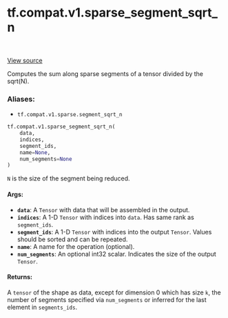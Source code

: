 <div itemscope itemtype="http://developers.google.com/ReferenceObject">
<meta itemprop="name" content="tf.compat.v1.sparse_segment_sqrt_n" />
<meta itemprop="path" content="Stable" />
</div>

# tf.compat.v1.sparse_segment_sqrt_n

<!-- Insert buttons -->

<table class="tfo-notebook-buttons tfo-api" align="left">
</table>

<a target="_blank" href="/code/stable/tensorflow/python/ops/math_ops.py">View source</a>



<!-- Start diff -->
Computes the sum along sparse segments of a tensor divided by the sqrt(N).

### Aliases:

* `tf.compat.v1.sparse.segment_sqrt_n`


``` python
tf.compat.v1.sparse_segment_sqrt_n(
    data,
    indices,
    segment_ids,
    name=None,
    num_segments=None
)
```



<!-- Placeholder for "Used in" -->

`N` is the size of the segment being reduced.

#### Args:


* <b>`data`</b>: A `Tensor` with data that will be assembled in the output.
* <b>`indices`</b>: A 1-D `Tensor` with indices into `data`. Has same rank as
  `segment_ids`.
* <b>`segment_ids`</b>: A 1-D `Tensor` with indices into the output `Tensor`. Values
  should be sorted and can be repeated.
* <b>`name`</b>: A name for the operation (optional).
* <b>`num_segments`</b>: An optional int32 scalar. Indicates the size of the output
  `Tensor`.


#### Returns:

A `tensor` of the shape as data, except for dimension 0 which
has size `k`, the number of segments specified via `num_segments` or
inferred for the last element in `segments_ids`.
